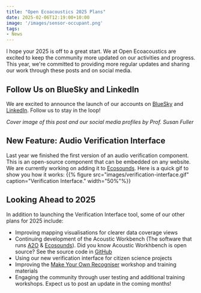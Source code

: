 ```yaml
---
title: "Open Ecoacoustics 2025 Plans"
date: 2025-02-06T12:19:00+10:00
image: '/images/sensor-occupant.png'
tags:
- News
---
```

I hope your 2025 is off to a great start. We at Open Ecoacoustics are excited to keep the community more updated on our activities and progress. This year, we're committed to providing more regular updates and sharing our work through these posts and on social media. 
<!--more-->

## Follow Us on BlueSky and LinkedIn 

We are excited to announce the launch of our accounts on [BlueSky](https://bsky.app/profile/openecoacoustics.bsky.social) and [LinkedIn](https://www.linkedin.com/company/open-ecoacoustics/). Follow us to stay in the loop! 

_Cover image of this post and our social media profiles by Prof. Susan Fuller_

## New Feature: Audio Verification Interface
Last year we finished the first version of an audio verification component. This is an open-source component that can be embedded on any website. We are currently working on adding it to [Ecosounds](https://www.ecosounds.org/). Here is a quick gif to show you how it works:
{{% figure src="images/verification-interface.gif" caption="Verification Interface." width="50%"%}}

## Looking Ahead to 2025  
In addition to launching the Verification Interface tool, some of our other plans for 2025 include: 

- Improving mapping visualisations for clearer data coverage views  
- Continuing development of the Acoustic Workbench (The software that runs [A2O](https://acousticobservatory.org/) & [Ecosounds](https://www.ecosounds.org/)). Did you know Acoustic Workhbench is open source? See the source code in [GitHub](https://github.com/QutEcoacoustics/workbench)
- Using our new verification interface for citizen science projects  
- Improving the [Make Your Own Recogniser](https://openecoacoustics.org/resources/lessons/make-your-own-recognizer/) workshop and training materials
- Engaging the community through user testing and additional training workshops. Expect us to post an update in the coming months!